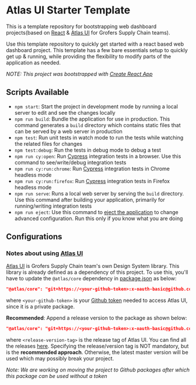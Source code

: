 # Atlas UI Starter Template

This is a template repository for bootstrapping web dashboard projects(based on [React](https://reactjs.org/) & [Atlas UI](https://github.com/grofers/atlas-ui) for Grofers Supply Chain teams).

Use this template repository to quickly get started with a react based web dashboard project. This template has a few bare essentials setup to quickly get up & running, while providing the flexibility to modify parts of the application as needed.

_NOTE: This project was bootstrapped with [Create React App](https://github.com/facebook/create-react-app)_

## Scripts Available

- `npm start`: Start the project in development mode by running a local server to edit and see the changes locally
- `npm run build`: Bundle the application for use in production. This command generates a `build` directory which contains static files that can be served by a web server in production
- `npm test`: Run unit tests in watch mode to run the tests while watching the related files for changes
- `npm test:debug`: Run the tests in debug mode to debug a test
- `npm run cy:open`: Run [Cypress](https://www.cypress.io/) integration tests in a browser. Use this command to see/write/debug integration tests
- `npm run cy:run:chrome`: Run [Cypress](https://www.cypress.io/) integration tests in Chrome headless mode
- `npm run cy:run:firefox`: Run [Cypress](https://www.cypress.io/) integration tests in Firefox headless mode
- `npm run serve`: Runs a local web server by serving the `build` directory. Use this command after building your application, primarily for running/writing integration tests
- `npm run eject`: Use this command to [eject the application](https://create-react-app.dev/docs/available-scripts/#npm-run-eject) to change advanced configuration. Run this only if you know what you are doing


## Configurations

### Notes about using [Atlas UI](https://github.com/grofers/atlas-ui)

[Atlas UI](https://github.com/grofers/atlas-ui) is Grofers Supply Chain team's own Design System library. This library is already defined as a dependency of this project. To use this, you'll have to update the `@atlas/core` dependency in [package.json](./package.json) as below:

```json
"@atlas/core": "git+https://<your-github-token>:x-oauth-basic@github.com/grofers/atlas-ui.git"
```

where `<your-github-token>` is your [Github token](https://docs.github.com/en/github/authenticating-to-github/creating-a-personal-access-token) needed to access Atlas UI, since it is a private package.

**Recommended**:
Append a release version to the package as shown below:

```json
"@atlas/core": "git+https://<your-github-token>:x-oauth-basic@github.com/grofers/atlas-ui.git#<release-version-tag>"
```

where `<release-version-tag>` is the release tag of Atlas UI. You can find all the releases [here](https://github.com/grofers/atlas-ui/releases). Specifying the release/version tag is NOT mandatory, but is the **recommended approach**. Otherwise, the latest master version will be used which may possibly break your project.

_Note: We are working on moving the project to Github packages after which this package can be used without a token_
